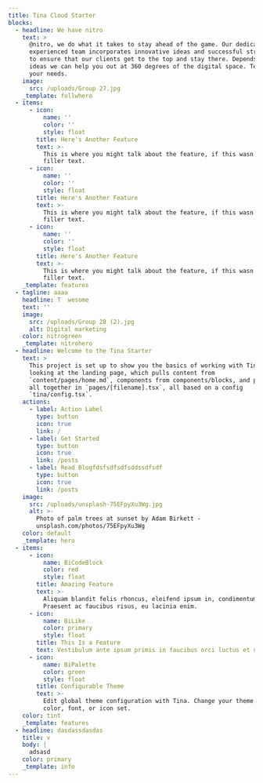 ```yaml
---
title: Tina Cloud Starter
blocks:
  - headline: We have nitro
    text: >
      @nitro, we do what it takes to stay ahead of the game. Our dedicated,
      experienced team incorporates innovative ideas and successful strategies
      to ensure that our clients get to the top and stay there. Depends on your
      ideas we can help you out at 360 degrees of the digital space. Tell us
      your needs.
    image:
      src: /uploads/Group 27.jpg
    _template: fullwhero
  - items:
      - icon:
          name: ''
          color: ''
          style: float
        title: Here's Another Feature
        text: >-
          This is where you might talk about the feature, if this wasn't just
          filler text.
      - icon:
          name: ''
          color: ''
          style: float
        title: Here's Another Feature
        text: >-
          This is where you might talk about the feature, if this wasn't just
          filler text.
      - icon:
          name: ''
          color: ''
          style: float
        title: Here's Another Feature
        text: >-
          This is where you might talk about the feature, if this wasn't just
          filler text.
    _template: features
  - tagline: aaaa
    headline: T  wesome
    text: ''
    image:
      src: /uploads/Group 28 (2).jpg
      alt: Digital marketing
    color: nitrogreen
    _template: nitrohero
  - headline: Welcome to the Tina Starter
    text: >
      This project is set up to show you the basics of working with Tina. You're
      looking at the landing page, which pulls content from
      `content/pages/home.md`, components from components/blocks, and puts them
      all together in `pages/[filename].tsx`, all based on a config
      `tina/config.tsx`.
    actions:
      - label: Action Label
        type: button
        icon: true
        link: /
      - label: Get Started
        type: button
        icon: true
        link: /posts
      - label: Read Blogfdsfsdfsdfsddssdfsdf
        type: button
        icon: true
        link: /posts
    image:
      src: /uploads/unsplash-75EFpyXu3Wg.jpg
      alt: >-
        Photo of palm trees at sunset by Adam Birkett -
        unsplash.com/photos/75EFpyXu3Wg
    color: default
    _template: hero
  - items:
      - icon:
          name: BiCodeBlock
          color: red
          style: float
        title: Amazing Feature
        text: >-
          Aliquam blandit felis rhoncus, eleifend ipsum in, condimentum nibh.
          Praesent ac faucibus risus, eu lacinia enim.
      - icon:
          name: BiLike
          color: primary
          style: float
        title: This Is a Feature
        text: Vestibulum ante ipsum primis in faucibus orci luctus et ultrices.
      - icon:
          name: BiPalette
          color: green
          style: float
        title: Configurable Theme
        text: >-
          Edit global theme configuration with Tina. Change your theme's primary
          color, font, or icon set.
    color: tint
    _template: features
  - headline: dasdassdasdas
    title: v
    body: |
      adsasd
    color: primary
    _template: info
---
```



























